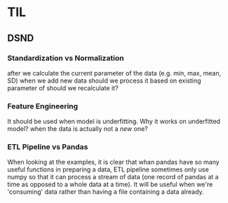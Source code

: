 # TIL

## DSND

### Standardization vs Normalization

after we calculate the current parameter of the data (e.g. min, max, mean, SD) when we add new data should we process it based on existing parameter of should we recalculate it?

### Feature Engineering

It should be used when model is underfitting. Why it works on underfitted model? when the data is actually not a *new* one?

### ETL Pipeline vs Pandas

When looking at the examples, it is clear that whan pandas have so many useful functions in preparing a data, ETL pipeline sometimes only use numpy so that it can process a stream of data (one record of pandas at a time as opposed to a whole data at a time). It will be useful when we're 'consuming' data rather than having a file containing a data already.

